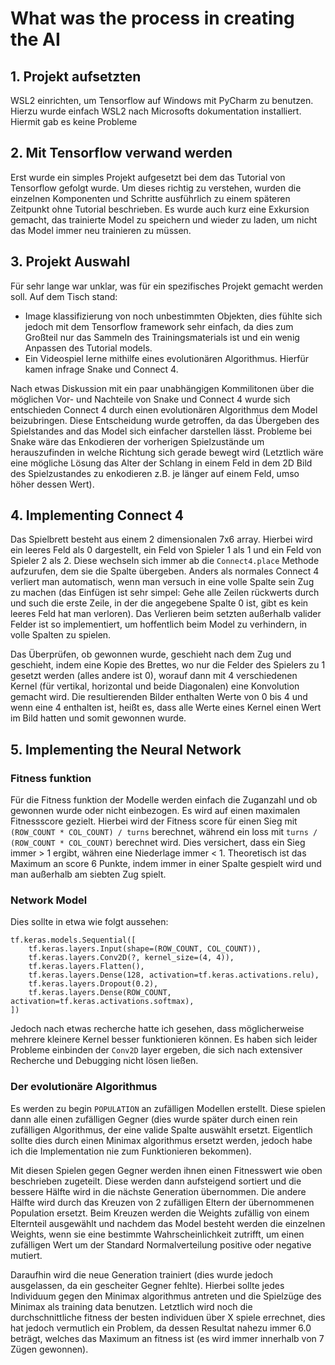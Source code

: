 # What was the process in creating the AI

## 1. Projekt aufsetzten

WSL2 einrichten, um Tensorflow auf Windows mit PyCharm zu benutzen. Hierzu wurde einfach WSL2 nach Microsofts
dokumentation installiert. Hiermit gab es keine Probleme

## 2. Mit Tensorflow verwand werden

Erst wurde ein simples Projekt aufgesetzt bei dem das Tutorial von Tensorflow gefolgt wurde.
Um dieses richtig zu verstehen, wurden die einzelnen Komponenten und Schritte ausführlich zu einem späteren Zeitpunkt
ohne Tutorial beschrieben. Es wurde auch kurz eine Exkursion gemacht, das trainierte Model zu speichern und wieder zu
laden, um nicht das Model immer neu trainieren zu müssen.

## 3. Projekt Auswahl

Für sehr lange war unklar, was für ein spezifisches Projekt gemacht werden soll. Auf dem Tisch stand:
- Image klassifizierung von noch unbestimmten Objekten, dies fühlte sich jedoch mit dem Tensorflow framework sehr
  einfach, da dies zum Großteil nur das Sammeln des Trainingsmaterials ist und ein wenig Anpassen des Tutorial models.
- Ein Videospiel lerne mithilfe eines evolutionären Algorithmus. Hierfür kamen infrage Snake und Connect 4.

Nach etwas Diskussion mit ein paar unabhängigen Kommilitonen über die möglichen Vor- und Nachteile von Snake und
Connect 4 wurde sich entschieden Connect 4 durch einen evolutionären Algorithmus dem Model beizubringen. Diese
Entscheidung wurde getroffen, da das Übergeben des Spielstandes and das Model sich einfacher darstellen lässt.
Probleme bei Snake wäre das Enkodieren der vorherigen Spielzustände um herauszufinden in welche Richtung sich gerade
bewegt wird (Letztlich wäre eine mögliche Lösung das Alter der Schlang in einem Feld in dem 2D Bild des Spielzustandes
zu enkodieren z.B. je länger auf einem Feld, umso höher dessen Wert).

## 4. Implementing Connect 4

Das Spielbrett besteht aus einem 2 dimensionalen 7x6 array. Hierbei wird ein leeres Feld als 0 dargestellt, ein Feld von
Spieler 1 als 1 und ein Feld von Spieler 2 als 2. Diese wechseln sich immer ab die `Connect4.place` Methode aufzurufen,
dem sie die Spalte übergeben. Anders als normales Connect 4 verliert man automatisch, wenn man versuch in eine volle
Spalte sein Zug zu machen (das Einfügen ist sehr simpel: Gehe alle Zeilen rückwerts durch und such die erste Zeile, in
der die angegebene Spalte 0 ist, gibt es kein leeres Feld hat man verloren). Das Verlieren beim setzten außerhalb
valider Felder ist so implementiert, um hoffentlich beim Model zu verhindern, in volle Spalten zu spielen.

Das Überprüfen, ob gewonnen wurde, geschieht nach dem Zug und geschieht, indem eine Kopie des Brettes, wo nur die Felder
des Spielers zu 1 gesetzt werden (alles andere ist 0), worauf dann mit 4 verschiedenen Kernel (für vertikal, horizontal
und beide Diagonalen) eine Konvolution gemacht wird. Die resultierenden Bilder enthalten Werte von 0 bis 4 und wenn eine
4 enthalten ist, heißt es, dass alle Werte eines Kernel einen Wert im Bild hatten und somit gewonnen wurde.

## 5. Implementing the Neural Network

### Fitness funktion

Für die Fitness funktion der Modelle werden einfach die Zuganzahl und ob gewonnen wurde oder nicht einbezogen. Es wird
auf einen maximalen Fitnessscore gezielt. Hierbei wird der Fitness score für einen Sieg mit
`(ROW_COUNT * COL_COUNT) / turns` berechnet, während ein loss mit `turns / (ROW_COUNT * COL_COUNT)` berechnet wird.
Dies versichert, dass ein Sieg immer > 1 ergibt, währen eine Niederlage immer < 1. Theoretisch ist das Maximum an score
6 Punkte, indem immer in einer Spalte gespielt wird und man außerhalb am siebten Zug spielt.

### Network Model

Dies sollte in etwa wie folgt aussehen:
```
tf.keras.models.Sequential([
	tf.keras.layers.Input(shape=(ROW_COUNT, COL_COUNT)),
	tf.keras.layers.Conv2D(?, kernel_size=(4, 4)),
	tf.keras.layers.Flatten(),
	tf.keras.layers.Dense(128, activation=tf.keras.activations.relu),
	tf.keras.layers.Dropout(0.2),
	tf.keras.layers.Dense(ROW_COUNT, activation=tf.keras.activations.softmax),
])
```
Jedoch nach etwas recherche hatte ich gesehen, dass möglicherweise mehrere kleinere Kernel besser funktionieren können.
Es haben sich leider Probleme einbinden der `Conv2D` layer ergeben, die sich nach extensiver Recherche und Debugging
nicht lösen ließen.

### Der evolutionäre Algorithmus

Es werden zu begin `POPULATION` an zufälligen Modellen erstellt. Diese spielen dann alle einen zufälligen Gegner (dies
wurde später durch einen rein zufälligen Algorithmus, der eine valide Spalte auswählt ersetzt. Eigentlich sollte dies
durch einen Minimax algorithmus ersetzt werden, jedoch habe ich die Implementation nie zum Funktionieren bekommen).

Mit diesen Spielen gegen Gegner werden ihnen einen Fitnesswert wie oben beschrieben zugeteilt. Diese werden dann
aufsteigend sortiert und die bessere Hälfte wird in die nächste Generation übernommen. Die andere Hälfte wird durch
das Kreuzen von 2 zufälligen Eltern der übernommenen Population ersetzt. Beim Kreuzen werden die Weights zufällig von
einem Elternteil ausgewählt und nachdem das Model besteht werden die einzelnen Weights, wenn sie eine bestimmte
Wahrscheinlichkeit zutrifft, um einen zufälligen Wert um der Standard Normalverteilung positive oder negative mutiert.

Daraufhin wird die neue Generation trainiert (dies wurde jedoch ausgelassen, da ein gescheiter Gegner fehlte). Hierbei
sollte jedes Individuum gegen den Minimax algorithmus antreten und die Spielzüge des Minimax als training data benutzen.
Letztlich wird noch die durchschnittliche fitness der besten individuen über X spiele errechnet, dies hat jedoch
vermutlich ein Problem, da dessen Resultat nahezu immer 6.0 beträgt, welches das Maximum an fitness ist (es wird immer
innerhalb von 7 Zügen gewonnen).
